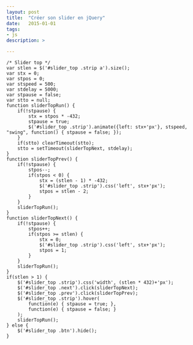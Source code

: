 ```yaml
---
layout: post
title:  "Créer son slider en jQuery"
date:   2015-01-01
tags:
- js
description: >

---
```


	/* Slider top */
	var stlen = $('#slider_top .strip a').size();
	var stx = 0;
	var stpos = 0;
	var stspeed = 500;
	var stdelay = 5000;
	var stpause = false;
	var stto = null;
	function sliderTopRun() {
		if(!stpause) {
			stx = stpos * -432;
			stpause = true;
			$('#slider_top .strip').animate({left: stx+'px'}, stspeed, "swing", function() { stpause = false; });
		}
		if(stto) clearTimeout(stto);
		stto = setTimeout(sliderTopNext, stdelay);
	}
	function sliderTopPrev() {
		if(!stpause) {
			stpos--;
			if(stpos < 0) {
				stx = (stlen - 1) * -432;
				$('#slider_top .strip').css('left', stx+'px');
				stpos = stlen - 2;
			}
		}
		sliderTopRun();
	}
	function sliderTopNext() {
		if(!stpause) {
			stpos++;
			if(stpos >= stlen) {
				stx = 0;
				$('#slider_top .strip').css('left', stx+'px');
				stpos = 1;
			}
		}
		sliderTopRun();
	}
	if(stlen > 1) {
		$('#slider_top .strip').css('width', (stlen * 432)+'px');
		$('#slider_top .next').click(sliderTopNext);
		$('#slider_top .prev').click(sliderTopPrev);
		$('#slider_top .strip').hover(
			function(e) { stpause = true; },
			function(e) { stpause = false; }
		);
		sliderTopRun();
	} else {
		$('#slider_top .btn').hide();
	}